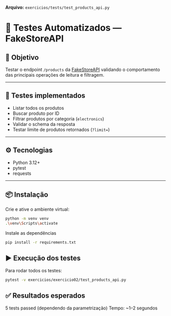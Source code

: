 
**Arquivo:** `exercicios/tests/test_products_api.py`

# 🛒 Testes Automatizados — FakeStoreAPI

## 🎯 Objetivo
Testar o endpoint `/products` da [FakeStoreAPI](https://fakestoreapi.com/) validando o comportamento das principais operações de leitura e filtragem.

---

## 🧪 Testes implementados
- Listar todos os produtos
- Buscar produto por ID
- Filtrar produtos por categoria (`electronics`)
- Validar o schema da resposta
- Testar limite de produtos retornados (`?limit=`)

---

## ⚙️ Tecnologias
- Python 3.12+
- pytest
- requests

---

## 📦 Instalação

Crie e ative o ambiente virtual:
```bash
python -m venv venv
.\venv\Scripts\activate
``` 
Instale as dependências  
```bash
pip install -r requirements.txt  
```

## ▶️ Execução dos testes

Para rodar todos os testes:  
```bash  
pytest -v exercicios/exercicio02/test_products_api.py
```

## ✅ Resultados esperados  

5 tests passed (dependendo da parametrização)
Tempo: ~1–2 segundos
